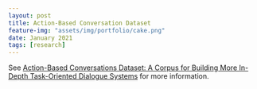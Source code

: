 ```yaml
---
layout: post
title: Action-Based Conversation Dataset
feature-img: "assets/img/portfolio/cake.png"
date: January 2021
tags: [research]
---
```


See [Action-Based Conversations Dataset: A Corpus for Building More In-Depth Task-Oriented Dialogue Systems](https://aclanthology.org/2021.naacl-main.239/) for more information.